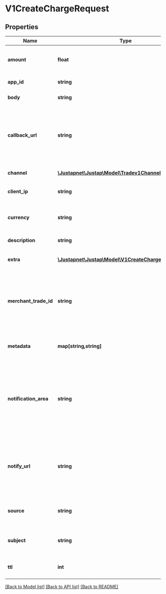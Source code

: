 # V1CreateChargeRequest

## Properties
Name | Type | Description | Notes
------------ | ------------- | ------------- | -------------
**amount** | **float** | [REQUIRED] 订单金额，单位元， 如 0.01 | 
**app_id** | **string** | [REQUIRED] 应用 id | 
**body** | **string** | [REQUIRED] 服务明细 | 
**callback_url** | **string** | [OPTIONAL] 回调地址，如不传则使用 APP 设置中的回调地址。若都为空，则无法跳回原页面 | 
**channel** | [**\Justapnet\Justap\Model\Tradev1Channel**](Tradev1Channel.md) | [REQUIRED] 渠道名称 | 
**client_ip** | **string** | [REQUIRED] 客户端机器 IP | 
**currency** | **string** | 货币单位。国内收单机构仅支持 CNY | [default to 'CNY']
**description** | **string** | [OPTIONAL] 交易描述 | 
**extra** | [**\Justapnet\Justap\Model\V1CreateChargeRequestExtra**](V1CreateChargeRequestExtra.md) | [OPTIONAL] 各支付渠道元数据 | [optional] 
**merchant_trade_id** | **string** | [REQUIRED] 客户系统的交易单号（订单号），必须在应用下唯一。长度不超过30个字符 | 
**metadata** | **map[string,string]** | [OPTIONAL] 订单元数据，原样返回 | [optional] 
**notification_area** | **string** | [OPTIONAL] 接受通知服务器所在区域，为确保消息能够送达，请选择服务器所在国家的国家码。如不填默认为 CN | [default to 'CN']
**notify_url** | **string** | [OPTIONAL] 通知地址，如不传则使用 APP 设置中的通知地址。若都为空，则不发送通知 | 
**source** | **string** | [OPTIONAL] 支付来源。固定值: DEFAULT | [default to 'Default']
**subject** | **string** | [REQUIRED] 物品或服务名称（交易标题） | 
**ttl** | **int** | [OPTIONAL] 订单超时时间，单位秒 | 

[[Back to Model list]](../README.md#documentation-for-models) [[Back to API list]](../README.md#documentation-for-api-endpoints) [[Back to README]](../README.md)



